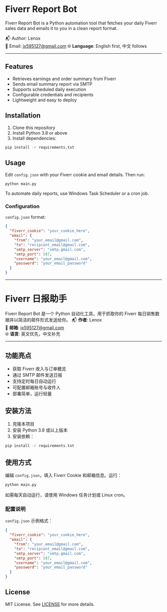 # Fiverr Report Bot

Fiverr Report Bot is a Python automation tool that fetches your daily Fiverr sales data and emails it to you in a clean report format.

📬 Author: Lenox  
📧 Email: jx595127@gmail.com
🌐 **Language**: English first, 中文 follows

---

## Features

- Retrieves earnings and order summary from Fiverr
- Sends email summary report via SMTP
- Supports scheduled daily execution
- Configurable credentials and recipients
- Lightweight and easy to deploy

## Installation

1. Clone this repository  
2. Install Python 3.8 or above  
3. Install dependencies:

```bash
pip install -r requirements.txt
```

## Usage

Edit `config.json` with your Fiverr cookie and email details. Then run:

```bash
python main.py
```

To automate daily reports, use Windows Task Scheduler or a cron job.

### Configuration

`config.json` format:

```json
{
  "fiverr_cookie": "your_cookie_here",
  "email": {
    "from": "your_email@gmail.com",
    "to": "recipient_email@gmail.com",
    "smtp_server": "smtp.gmail.com",
    "smtp_port": 587,
    "username": "your_email@gmail.com",
    "password": "your_email_password"
  }
}
```

---

# Fiverr 日报助手

Fiverr Report Bot 是一个 Python 自动化工具，用于抓取你的 Fiverr 每日销售数据并以简洁的邮件形式发送给你。
📬 **作者**: Lenox  
📧 **邮箱**: jx595127@gmail.com  
🌐 **语言**: 英文优先，中文补充

---

## 功能亮点

- 获取 Fiverr 收入与订单概览
- 通过 SMTP 邮件发送日报
- 支持定时每日自动运行
- 可配置邮箱账号与收件人
- 部署简单，运行轻量

## 安装方法

1. 克隆本项目  
2. 安装 Python 3.8 或以上版本  
3. 安装依赖：

```bash
pip install -r requirements.txt
```

## 使用方式

编辑 `config.json`，填入 Fiverr Cookie 和邮箱信息。运行：

```bash
python main.py
```

如需每天自动运行，请使用 Windows 任务计划或 Linux cron。

### 配置说明

`config.json` 示例格式：

```json
{
  "fiverr_cookie": "your_cookie_here",
  "email": {
    "from": "your_email@gmail.com",
    "to": "recipient_email@gmail.com",
    "smtp_server": "smtp.gmail.com",
    "smtp_port": 587,
    "username": "your_email@gmail.com",
    "password": "your_email_password"
  }
}
```

## License

MIT License. See [LICENSE](LICENSE) for more details.

